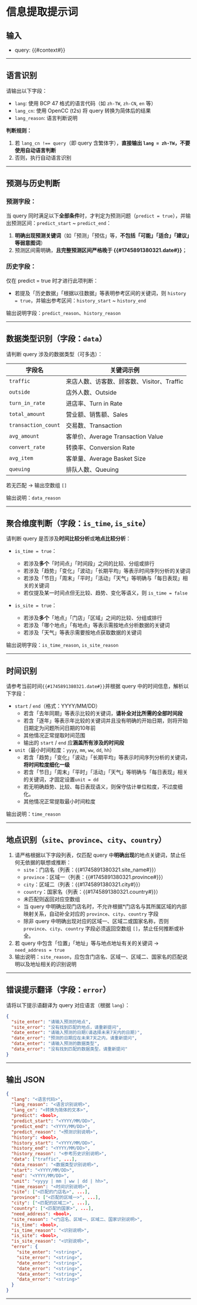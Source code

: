 
# 信息提取提示词

## 输入
- query: {{#context#}}

---

## 语言识别

请输出以下字段：
- `lang`: 使用 BCP 47 格式的语言代码（如 `zh-TW`, `zh-CN`, `en` 等）
- `lang_cn`: 使用 OpenCC (t2s) 将 query 转换为简体后的结果
- `lang_reason`: 语言判断说明

**判断规则：**

1. 若 `lang_cn !== query`（即 query 含繁体字），**直接输出 `lang = zh-TW`，不要使用自动语言判断**
2. 否则，执行自动语言识别

---

## 预测与历史判断

### 预测字段：
当 query 同时满足以下**全部条件**时，才判定为预测问题（`predict = true`），并输出预测区间：`predict_start` ~ `predict_end`：
1. **明确出现预测关键词**（如「预测」「预估」等，**不包括「可能」「适合」「建议」等弱意图词**）
2. 预测区间需明确，**且完整预测区间严格晚于 {{#1745891380321.date#}}**；

### 历史字段：
仅在 predict = true 时才进行此项判断：
- 若提及「历史数据」「根据以往数据」等表明参考区间的关键词，则 `history = true`，并输出参考区间：`history_start` ~ `history_end`

输出说明字段：`predict_reason`、`history_reason`

---

## 数据类型识别（字段：`data`）

请判断 query 涉及的数据类型（可多选）：

| 字段名                 | 关键词示例                         |
|---------------------|-------------------------------|
| `traffic`           | 来店人数、访客数、顾客数、Visitor、Traffic  |
| `outside`           | 店外人数、Outside                  |
| `turn_in_rate`      | 进店率、Turn in Rate              |
| `total_amount`      | 营业额、销售额、Sales                 |
| `transaction_count` | 交易数、Transaction               |
| `avg_amount`        | 客单价、Average Transaction Value |
| `convert_rate`      | 转换率、Conversion Rate           |
| `avg_item`          | 客单量、Average Basket Size       |
| `queuing`           | 排队人数、Queuing                  |

若无匹配 → 输出空数组 `[]`

输出说明：`data_reason`

---

## 聚合维度判断（字段：`is_time`, `is_site`）

请判断 query 是否涉及**时间比较分析**或**地点比较分析**：

- `is_time = true`：
    - 若涉及**多个**「时间点」「时间段」之间的比较、分组或排行
    - 若涉及「趋势」「变化」「波动」「长期平均」等表示时间序列分析的关键词
    - 若涉及「节日」「周末」「平时」「活动」「天气」等明确与「每日表现」相关的关键词
    - 若仅提及某一时间点但无比较、趋势、变化等语义，则 `is_time = false`

- `is_site = true`：
    - 若涉及**多个**「地点」「门店」「区域」之间的比较、分组或排行
    - 若涉及「哪个地点」「有地点」等表示需按地点分析数据的关键词
    - 若涉及「天气」等表示需要按地点获取数据的关键词

输出说明字段：`is_time_reason`, `is_site_reason`

---

## 时间识别

请参考当前时间`{{#1745891380321.date#}}`并根据 query 中的时间信息，解析以下字段：
- `start` / `end`（格式：YYYY/MM/DD）
  - 若含「去年同期」等表示比较的关键词，**请补全对比所需的全部时间段**
  - 若含「逐年」等表示年比较的关键词并且没有明确的开始日期，则将开始日期定为问题所问日期的10年前
  - 其他情况正常提取时间范围
  - 输出的 `start` / `end` 应**涵盖所有涉及的时间段**
- `unit`（最小时间粒度：`yyyy`, `mm`, `ww`, `dd`, `hh`）
  - 若含「趋势」「变化」「波动」「长期平均」等表示时间序列分析的关键词，**将时间粒度细化一级**
  - 若含「节日」「周末」「平时」「活动」「天气」等明确与「每日表现」相关的关键词，才固定设置`unit = dd`
  - 若无明确趋势、比较、每日表现语义，则保守估计单位粒度，不过度细化。
  - 其他情况正常提取最小时间粒度

输出说明：`time_reason`

---

## 地点识别（`site`、`province`、`city`、`country`）

1. 请严格根据以下字段列表，仅匹配 query 中**明确出现**的地点关键词，禁止任何无依据的联想或推断：
    - `site`：门店名（列表：{{#1745891380321.site_name#}}）
    - `province`：区域一（列表：{{#1745891380321.province#}}）
    - `city`：区域二（列表：{{#1745891380321.city#}}）
    - `country`：国家名（列表：{{#1745891380321.country#}}）
    - 未匹配则返回对应空数组 
    - 当 query 中明确出现门店名时，不允许根据*门店名与其所属区域的内部映射关系，自动补全对应的 `province`、`city`、`country` 字段
    - 除非 query 中明确出现对应的区域一、区域二或国家名称，否则 `province`、`city`、`country` 字段必须返回空数组 `[]`，禁止任何推断或补全。
2. 若 query 中包含「位置」「地址」等与地点地址有关的关键词 -> `need_address = true`
3. 输出说明：`site_reason`，应包含门店名、区域一、区域二、国家名的匹配说明以及地址相关的识别说明

---

## 错误提示翻译（字段：`error`）

请将以下提示语翻译为 query 对应语言（根据 `lang`）：

```json
{
  "site_enter": "请输入预测的地点",
  "site_error": "没有找到匹配的地点，请重新提问",
  "date_enter": "请输入预测的日期(请选择未来7天内的日期)",
  "date_error": "预测的日期应在未来7天之内，请重新提问",
  "data_enter": "请输入预测的数据类型",
  "data_error": "没有找到匹配的数据类型，请重新提问"
}
````

---

## 输出 JSON

```json
{
  "lang": "<语言代码>",
  "lang_reason": "<语言识别说明>",
  "lang_cn": "<转换为简体的文本>",
  "predict": <bool>,
  "predict_start": "<YYYY/MM/DD>",
  "predict_end": "<YYYY/MM/DD>",
  "predict_reason": "<预测识别说明>",
  "history": <bool>,
  "history_start": "<YYYY/MM/DD>",
  "history_end": "<YYYY/MM/DD>",
  "history_reason": "<参考历史识别说明>",
  "data": ["traffic", ...],
  "data_reason": "<数据类型识别说明>",
  "start": "<YYYY/MM/DD>",
  "end": "<YYYY/MM/DD>",
  "unit": "<yyyy | mm | ww | dd | hh>",
  "time_reason": "<时间识别说明>",
  "site": ["<匹配的门店名>", ...],
  "province": ["<匹配的区域一>", ...],
  "city": ["<匹配的区域二>", ...],
  "country": ["<匹配的国家>", ...],
  "need_address": <bool>,
  "site_reason": "<门店名、区域一、区域二、国家识别说明>",
  "is_time": <bool>,
  "is_time_reason": "<识别说明>",
  "is_site": <bool>,
  "is_site_reason": "<识别说明>",
  "error": {
    "site_enter": "<string>",
    "site_error": "<string>",
    "date_enter": "<string>",
    "date_error": "<string>",
    "data_enter": "<string>",
    "data_error": "<string>"
  }
}
```

---
